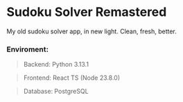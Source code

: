 # Sudoku Solver Remastered
My old sudoku solver app, in new light. Clean, fresh, better.

### Enviroment:
> Backend: Python 3.13.1

> Frontend: React TS (Node 23.8.0)

> Database: PostgreSQL

